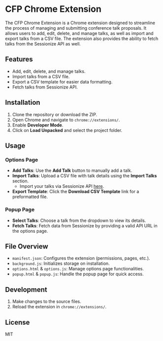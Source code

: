 # CFP Chrome Extension

The CFP Chrome Extension is a Chrome extension designed to streamline the process of managing and submitting conference talk proposals. It allows users to add, edit, delete, and manage talks, as well as import and export talks from a CSV file. The extension also provides the ability to fetch talks from the Sessionize API as well.

## Features
- Add, edit, delete, and manage talks.
- Import talks from a CSV file.
- Export a CSV template for easier data formatting.
- Fetch talks from Sessionize API.

## Installation
1. Clone the repository or download the ZIP.
2. Open Chrome and navigate to `chrome://extensions/`.
3. Enable **Developer Mode**.
4. Click on **Load Unpacked** and select the project folder.

## Usage
### Options Page
- **Add Talks**: Use the **Add Talk** button to manually add a talk.
- **Import Talks**: Upload a CSV file with talk details using the **Import Talks** section.
  - Import your talks via Sessionize API <a href="https://sessionize.com/app/speaker/embed" target="_blank">here</a>.
- **Export Template**: Click the **Download CSV Template** link for a preformatted file.

### Popup Page
- **Select Talks**: Choose a talk from the dropdown to view its details.
- **Fetch Talks**: Fetch data from Sessionize by providing a valid API URL in the options page.

## File Overview
- `manifest.json`: Configures the extension (permissions, pages, etc.).
- `background.js`: Initializes storage on installation.
- `options.html` & `options.js`: Manage options page functionalities.
- `popup.html` & `popup.js`: Handle the popup page for quick access.

## Development
1. Make changes to the source files.
2. Reload the extension in `chrome://extensions/`.

## License
MIT
